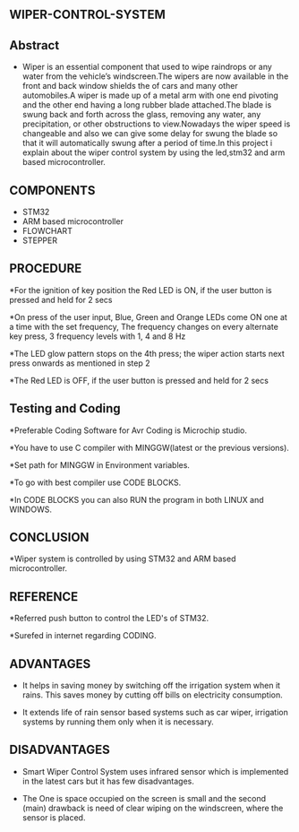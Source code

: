 ## WIPER-CONTROL-SYSTEM

## Abstract

* Wiper is an essential component that used to wipe raindrops or any water from the vehicle’s windscreen.The wipers are now available in the front and back window shields the of cars and many other automobiles.A wiper is made up of a metal arm with one end pivoting and the other end having a long rubber blade attached.The blade is swung back and forth across the glass, removing any water, any precipitation, or other obstructions to view.Nowadays the wiper speed is changeable and also we can give some delay for swung the blade so that it will automatically swung after a period of time.In this project i explain about the wiper control system by using the led,stm32 and arm based microcontroller.

## COMPONENTS

* STM32
* ARM based microcontroller
* FLOWCHART
* STEPPER

## PROCEDURE

*For the ignition of key position the Red LED is ON, if the user button is pressed and held for 2 secs

*On press of the user input, Blue, Green and Orange LEDs come ON one at a time with the set frequency, The frequency changes on every alternate key press, 3 frequency levels with 1, 4 and 8 Hz

*The LED glow pattern stops on the 4th press; the wiper action starts next press onwards as mentioned in step 2

*The Red LED is OFF, if the user button is pressed and held for 2 secs

## Testing and Coding

*Preferable Coding Software for Avr Coding is Microchip studio.

*You have to use C compiler with MINGGW(latest or the previous versions).

*Set path for MINGGW in Environment variables.

*To go with best compiler use CODE BLOCKS.

*In CODE BLOCKS you can also RUN the program in both LINUX and WINDOWS.

## CONCLUSION

*Wiper system is controlled by using STM32 and ARM based microcontroller.

## REFERENCE

*Referred push button to control the LED's of STM32.

*Surefed in internet regarding CODING.

## ADVANTAGES

* It helps in saving money by switching off the irrigation system when it rains. This saves money by cutting off bills on electricity consumption.

* It extends life of rain sensor based systems such as car wiper, irrigation systems by running them only when it is necessary.

## DISADVANTAGES

* Smart Wiper Control System uses infrared sensor which is implemented in the latest cars but it has few disadvantages.

* The One is space occupied on the screen is small and the second (main) drawback is need of clear wiping on the windscreen, where the sensor is placed.